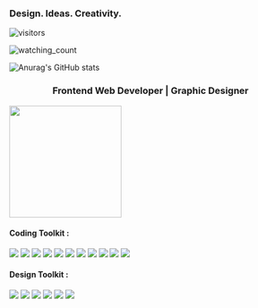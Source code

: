 ### Design. Ideas. Creativity.

![visitors](https://visitor-badge.glitch.me/badge?page_id=${elmandodge}.${elmandodge})

<img src="https://komarev.com/ghpvc/?username=elmandodge&color=brightgreen" alt="watching_count" />

![Anurag's GitHub stats](https://github-readme-stats.vercel.app/api?username=elmandodge&show_icons=true&theme=dark)

<h3 align="center"> Frontend Web Developer | Graphic Designer </h3>

<img src="https://images2.imgbox.com/b3/b1/0saC0KRd_o.gif" width="200px"/>


#### Coding Toolkit :

<img src="https://img.shields.io/badge/Javascript-yellow"/> <img src="https://img.shields.io/badge/Typescript-blue"/> <img src="https://img.shields.io/badge/VB.Net-maroon"/> <img src="https://img.shields.io/badge/C♯-yellowgreen"/> <img src="https://img.shields.io/badge/.Net-9cf"/> <img src="https://img.shields.io/badge/CSS-orange"/> <img src="https://img.shields.io/badge/Scss-red"/> <img src="https://img.shields.io/badge/Sass-pink"/> <img src="https://img.shields.io/badge/Pug-black"/> <img src="https://img.shields.io/badge/Vue.js-green"/> <img src="https://img.shields.io/badge/Flutter-cyan"/>


#### Design Toolkit :

<img src="https://img.shields.io/badge/Adobe-Photoshop-blue"/> <img src="https://img.shields.io/badge/Adobe-Illustrator-yellow"/> <img src="https://img.shields.io/badge/Adobe-After Effects-purple"/> <img src="https://img.shields.io/badge/Adobe-Premiere-magenta"/> <img src="https://img.shields.io/badge/Cinema-4D-blue"/> <img src="https://img.shields.io/badge/Corel-Draw-yellowgreen"/>

<!--
**elmandodge/elmandodge** is a ✨ _special_ ✨ repository because its `README.md` (this file) appears on your GitHub profile.

Here are some ideas to get you started:

- 🔭 I’m currently working on ...
- 🌱 I’m currently learning ...
- 👯 I’m looking to collaborate on ...
- 🤔 I’m looking for help with ...
- 💬 Ask me about ...
- 📫 How to reach me: ...
- 😄 Pronouns: ...
- ⚡ Fun fact: ...
-->
